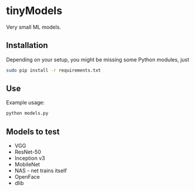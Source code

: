 # tinyModels

Very small ML models.

## Installation
Depending on your setup, you might be missing some Python modules, just

```bash
sudo pip install -r requirements.txt
```

## Use

Example usage:
```bash
python models.py
```

## Models to test
- VGG
- ResNet-50
- Inception v3
- MobileNet
- NAS - net trains itself
- OpenFace
- dlib